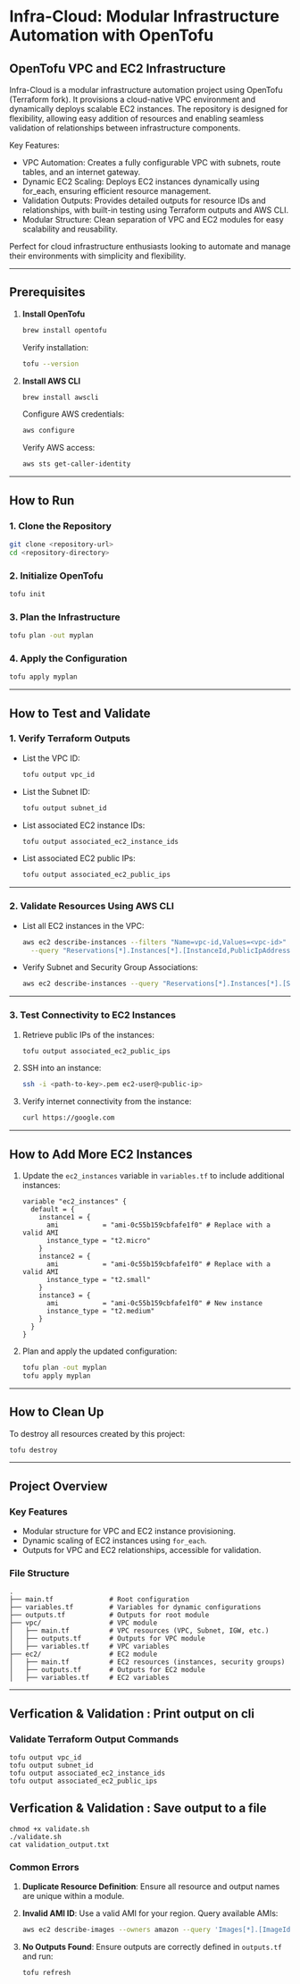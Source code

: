 # Infra-Cloud: Modular Infrastructure Automation with OpenTofu
## **OpenTofu VPC and EC2 Infrastructure**
Infra-Cloud is a modular infrastructure automation project using OpenTofu (Terraform fork). It provisions a cloud-native VPC environment and dynamically deploys scalable EC2 instances. The repository is designed for flexibility, allowing easy addition of resources and enabling seamless validation of relationships between infrastructure components.

Key Features:
-	VPC Automation: Creates a fully configurable VPC with subnets, route tables, and an internet gateway.
-	Dynamic EC2 Scaling: Deploys EC2 instances dynamically using for_each, ensuring efficient resource management.
-	Validation Outputs: Provides detailed outputs for resource IDs and relationships, with built-in testing using Terraform outputs and AWS CLI.
-	Modular Structure: Clean separation of VPC and EC2 modules for easy scalability and reusability.

Perfect for cloud infrastructure enthusiasts looking to automate and manage their environments with simplicity and flexibility.

---

## **Prerequisites**

1. **Install OpenTofu**
   ```bash
   brew install opentofu
   ```
   Verify installation:
   ```bash
   tofu --version
   ```

2. **Install AWS CLI**
   ```bash
   brew install awscli
   ```
   Configure AWS credentials:
   ```bash
   aws configure
   ```
   Verify AWS access:
   ```bash
   aws sts get-caller-identity
   ```

---

## **How to Run**

### **1. Clone the Repository**
```bash
git clone <repository-url>
cd <repository-directory>
```

### **2. Initialize OpenTofu**
```bash
tofu init
```

### **3. Plan the Infrastructure**
```bash
tofu plan -out myplan
```

### **4. Apply the Configuration**
```bash
tofu apply myplan
```

---

## **How to Test and Validate**

### **1. Verify Terraform Outputs**

- List the VPC ID:
  ```bash
  tofu output vpc_id
  ```

- List the Subnet ID:
  ```bash
  tofu output subnet_id
  ```

- List associated EC2 instance IDs:
  ```bash
  tofu output associated_ec2_instance_ids
  ```

- List associated EC2 public IPs:
  ```bash
  tofu output associated_ec2_public_ips
  ```

---

### **2. Validate Resources Using AWS CLI**

- List all EC2 instances in the VPC:
  ```bash
  aws ec2 describe-instances --filters "Name=vpc-id,Values=<vpc-id>" \
    --query "Reservations[*].Instances[*].[InstanceId,PublicIpAddress]" --output table
  ```

- Verify Subnet and Security Group Associations:
  ```bash
  aws ec2 describe-instances --query "Reservations[*].Instances[*].[SubnetId,SecurityGroups]"
  ```

---

### **3. Test Connectivity to EC2 Instances**

1. Retrieve public IPs of the instances:
   ```bash
   tofu output associated_ec2_public_ips
   ```

2. SSH into an instance:
   ```bash
   ssh -i <path-to-key>.pem ec2-user@<public-ip>
   ```

3. Verify internet connectivity from the instance:
   ```bash
   curl https://google.com
   ```

---

## **How to Add More EC2 Instances**

1. Update the `ec2_instances` variable in `variables.tf` to include additional instances:
   ```hcl
   variable "ec2_instances" {
     default = {
       instance1 = {
         ami           = "ami-0c55b159cbfafe1f0" # Replace with a valid AMI
         instance_type = "t2.micro"
       }
       instance2 = {
         ami           = "ami-0c55b159cbfafe1f0" # Replace with a valid AMI
         instance_type = "t2.small"
       }
       instance3 = {
         ami           = "ami-0c55b159cbfafe1f0" # New instance
         instance_type = "t2.medium"
       }
     }
   }
   ```

2. Plan and apply the updated configuration:
   ```bash
   tofu plan -out myplan
   tofu apply myplan
   ```

---

## **How to Clean Up**

To destroy all resources created by this project:
```bash
tofu destroy
```

---

## **Project Overview**

### **Key Features**
- Modular structure for VPC and EC2 instance provisioning.
- Dynamic scaling of EC2 instances using `for_each`.
- Outputs for VPC and EC2 relationships, accessible for validation.

### **File Structure**
```plaintext
.
├── main.tf              # Root configuration
├── variables.tf         # Variables for dynamic configurations
├── outputs.tf           # Outputs for root module
├── vpc/                 # VPC module
│   ├── main.tf          # VPC resources (VPC, Subnet, IGW, etc.)
│   ├── outputs.tf       # Outputs for VPC module
│   ├── variables.tf     # VPC variables
├── ec2/                 # EC2 module
│   ├── main.tf          # EC2 resources (instances, security groups)
│   ├── outputs.tf       # Outputs for EC2 module
│   ├── variables.tf     # EC2 variables
```

---

## **Verfication & Validation : Print output on cli**

### Validate Terraform Output Commands
```
tofu output vpc_id
tofu output subnet_id
tofu output associated_ec2_instance_ids
tofu output associated_ec2_public_ips
```

## **Verfication & Validation : Save output to a file**
```
chmod +x validate.sh
./validate.sh
cat validation_output.txt
```

### **Common Errors**

1. **Duplicate Resource Definition**:
   Ensure all resource and output names are unique within a module.

2. **Invalid AMI ID**:
   Use a valid AMI for your region. Query available AMIs:
   ```bash
   aws ec2 describe-images --owners amazon --query 'Images[*].[ImageId,Name]' --output text
   ```

3. **No Outputs Found**:
   Ensure outputs are correctly defined in `outputs.tf` and run:
   ```bash
   tofu refresh
   ```